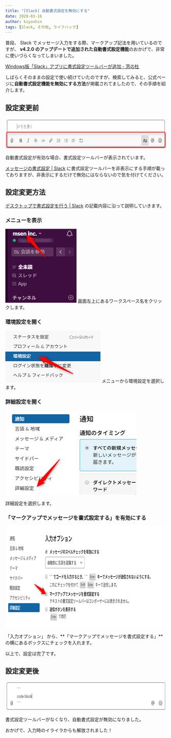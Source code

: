 ```yaml
---
title: "[Slack] 自動書式設定を無効にする"
date: 2020-03-16
author: kiyoshin
tags: [Slack, その他, ライフハック]
---
```


普段、 Slack でメッセージ入力をする際、マークアップ記法を用いているのですが、 **v4.2.0 のアップデートで追加された自動書式設定機能**のおかげで、非常に使いづらくなってしまいました。

[Windows版「Slack」アプリに書式設定ツールバーが追加 - 窓の杜](https://forest.watch.impress.co.jp/docs/news/1221042.html)

しばらくそのままの設定で使い続けていたのですが、検索してみると、公式ページに**自動書式設定機能を無効にする方法**が掲載されてましたので、その手順を紹介します。

## 設定変更前

<img src="images/slack-disable-automatic-formatting-1.png" alt="" width="704" height="97" class="aligncenter size-full wp-image-12323" />

自動書式設定が有効な場合、書式設定ツールバーが表示されています。

[メッセージの書式設定 | Slack](https://slack.com/intl/ja-jp/help/articles/202288908-%E3%83%A1%E3%83%83%E3%82%BB%E3%83%BC%E3%82%B8%E3%81%AE%E6%9B%B8%E5%BC%8F%E8%A8%AD%E5%AE%9A) に書式設定ツールバーを非表示にする手順が載っておりますが、非表示にするだけで無効にはならないので気を付けてください。

## 設定変更方法

[デスクトップで書式設定を行う | Slack](https://slack.com/intl/ja-jp/help/articles/360039953113-%E3%83%87%E3%82%B9%E3%82%AF%E3%83%88%E3%83%83%E3%83%97%E3%81%A7%E6%9B%B8%E5%BC%8F%E8%A8%AD%E5%AE%9A%E3%82%92%E8%A1%8C%E3%81%86) の記載内容に沿って説明していきます。

### メニューを表示

<img src="images/slack-disable-automatic-formatting-2.png" alt="" width="223" height="231" class="aligncenter size-full wp-image-12304" />
画面左上にあるワークスペース名をクリックします。

### 環境設定を開く

<img src="images/slack-disable-automatic-formatting-3.png" alt="" width="298" height="163" class="aligncenter size-full wp-image-12308" />
メニューから環境設定を選択します。

### 詳細設定を開く

<img src="images/slack-disable-automatic-formatting-4.png" alt="" width="411" height="262" class="aligncenter size-full wp-image-12313" />

詳細設定を選択します。

### 「マークアップでメッセージを書式設定する」を有効にする

<img src="images/slack-disable-automatic-formatting-5.png" alt="" width="919" height="316" class="aligncenter size-full wp-image-12315" />

「入力オプション」 から、**「マークアップでメッセージを書式設定する」**の横にあるボックスにチェックを入れます。

以上で、設定は完了です。

## 設定変更後

<img src="images/slack-disable-automatic-formatting-6.png" alt="" width="701" height="92" class="aligncenter size-full wp-image-12321" />

書式設定ツールバーがなくなり、自動書式設定が無効になりました。

おかげで、入力時のイライラからも解放されました！